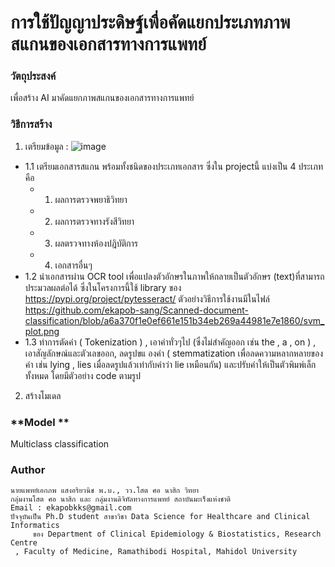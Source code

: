 # การใช้ปัญญาประดิษฐ์เพื่อคัดแยกประเภทภาพสแกนของเอกสารทางการแพทย์
### **วัตถุประสงค์**
เพื่อสร้าง AI มาคัดแยกภาพสแกนของเอกสารทางการแพทย์ 
### **วิธีการสร้าง**
1. เตรียมข้อมูล : 
![image](https://user-images.githubusercontent.com/76510467/177020796-13066aeb-5755-4b79-bda8-11ba07d1ee51.png)
  -  1.1 เตรียมเอกสารสแกน พร้อมทั้งชนิดของประเภทเอกสาร ซึ่งใน projectนี้ แบ่งเป็น 4 ประเภท คือ 
     - 1) ผลการตรวจพยาธิวิทยา 
     - 2) ผลการตรวจทางรังสีวิทยา 
     - 3) ผลตรวจทางห้องปฎิบัติการ  
     - 4) เอกสารอื่นๆ
  - 1.2 นำเอกสารผ่าน OCR tool เพื่อแปลงตัวอักษรในภาพให้กลายเป็นตัวอักษร (text)ที่สามารถประมวลผลต่อได้ ซึ่งในโครงการนี้ใช้ library ของ https://pypi.org/project/pytesseract/ ตัวอย่างวิธีการใช้งานมีในไฟล์ https://github.com/ekapob-sang/Scanned-document-classification/blob/a6a370f1e0ef661e151b34eb269a44981e7e1860/svm_plot.png
  - 1.3 ทำการตัดคำ ( Tokenization ) , เอาคำทั่วๆไป (ซึ่งไม่สำคัญออก เช่น the , a , on ) , เอาสัญลักษณ์และตัวเลขออก, ลดรูปขแ
องคำ ( stemmatization เพื่อลดความหลากหลายของคำ เช่น lying , lies เมื่อลดรูปแล้วเท่ากับคำว่า lie เหมือนกัน) และปรับคำให้เป็นตัวพิมพ์เล็กทั้งหมด โดยมีตัวอย่าง code ตามรูป
2. สร้างโมเดล




### **Model **
Multiclass classification 



### Author
	นายแพทย์เอกภพ แสงอริยวนิช พ.บ., วว.โสต ศอ นาสิก วิทยา
	กลุ่มงานโสต ศอ นาสิก และ กลุ่มงานดิจิทัลทางการแพทย์ สถาบันมะเร็งแห่งชาติ 
	Email : ekapobkks@gmail.com
	ปัจจุบันเป็น Ph.D student สาขาวิชา Data Science for Healthcare and Clinical Informatics
         ของ Department of Clinical Epidemiology & Biostatistics, Research Centre
	 , Faculty of Medicine, Ramathibodi Hospital, Mahidol University

 

